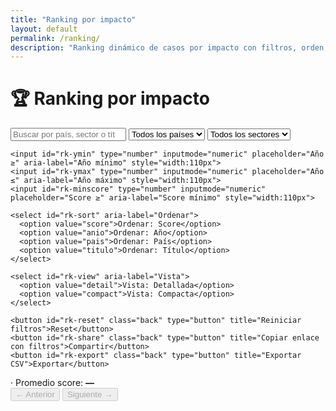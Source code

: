 ```yaml
---
title: "Ranking por impacto"
layout: default
permalink: /ranking/
description: "Ranking dinámico de casos por impacto con filtros, orden, paginación y exportación."
---
```


# 🏆 Ranking por impacto

<div class="card rk-toolbar" role="region" aria-label="Controles de ranking">
  <div class="rk-controls">
    <input id="rk-q" type="search" placeholder="Buscar por país, sector o título…" aria-label="Buscar">
    <select id="rk-country" aria-label="Filtrar por país">
      <option value="">Todos los países</option>
      {% assign countries = site.cases | map: "pais" | uniq | sort %}
      {% for p in countries %}{% if p %}<option value="{{ p | escape }}">{{ p }}</option>{% endif %}{% endfor %}
    </select>
    <select id="rk-sector" aria-label="Filtrar por sector">
      <option value="">Todos los sectores</option>
      {% assign secs = site.cases | map: "sector" | join: "," | split: "," | uniq | sort %}
      {% for s in secs %}{% assign s2 = s | strip %}{% if s2 != "" %}<option value="{{ s2 | escape }}">{{ s2 }}</option>{% endif %}{% endfor %}
    </select>

    <input id="rk-ymin" type="number" inputmode="numeric" placeholder="Año ≥" aria-label="Año mínimo" style="width:110px">
    <input id="rk-ymax" type="number" inputmode="numeric" placeholder="Año ≤" aria-label="Año máximo" style="width:110px">
    <input id="rk-minscore" type="number" inputmode="numeric" placeholder="Score ≥" aria-label="Score mínimo" style="width:110px">

    <select id="rk-sort" aria-label="Ordenar">
      <option value="score">Ordenar: Score</option>
      <option value="anio">Ordenar: Año</option>
      <option value="pais">Ordenar: País</option>
      <option value="titulo">Ordenar: Título</option>
    </select>

    <select id="rk-view" aria-label="Vista">
      <option value="detail">Vista: Detallada</option>
      <option value="compact">Vista: Compacta</option>
    </select>

    <button id="rk-reset" class="back" type="button" title="Reiniciar filtros">Reset</button>
    <button id="rk-share" class="back" type="button" title="Copiar enlace con filtros">Compartir</button>
    <button id="rk-export" class="back" type="button" title="Exportar CSV">Exportar</button>
  </div>

  <div class="rk-stats muted small" aria-live="polite">
    <span id="rk-count"></span> · Promedio score: <strong id="rk-avg">—</strong>
  </div>
</div>

<div id="rk-list" class="rk-grid" role="list"></div>

<div class="rk-pager">
  <button id="rk-prev" class="back" type="button" disabled>← Anterior</button>
  <span id="rk-page-indicator" class="muted"></span>
  <button id="rk-next" class="back" type="button" disabled>Siguiente →</button>
</div>

<script>
/* ===== Datos de Jekyll ===== */
const CASES = [
{% for c in site.cases %}
{
  title: {{ c.title | jsonify }},
  url: {{ c.url | relative_url | jsonify }},
  pais: {{ c.pais | jsonify }},
  flag: {{ c.flag | default: "" | jsonify }},
  sector: {{ c.sector | jsonify }},
  anio: {{ c.anio_inicio | default: c['año_inicio'] | jsonify }},
  score: {{ c.score | default: 'null' }}
}{% unless forloop.last %},{% endunless %}
{% endfor %}
];

/* ===== Utilidades ===== */
const $ = s => document.querySelector(s);
const $$ = s => Array.from(document.querySelectorAll(s));
const params = new URLSearchParams(location.search);
const clamp = (n, a, b) => Math.max(a, Math.min(b, n));
const toNum = v => (v===null || v===undefined || v==="" || isNaN(+v)) ? null : +v;

/* ===== Elementos ===== */
const qEl = $('#rk-q'), cEl = $('#rk-country'), sEl = $('#rk-sector'),
      yminEl = $('#rk-ymin'), ymaxEl = $('#rk-ymax'), minscoreEl = $('#rk-minscore'),
      sortEl = $('#rk-sort'), viewEl = $('#rk-view'),
      resetEl = $('#rk-reset'), shareEl = $('#rk-share'), exportEl = $('#rk-export'),
      list = $('#rk-list'),
      prevEl = $('#rk-prev'), nextEl = $('#rk-next'), pageInd = $('#rk-page-indicator'),
      countEl = $('#rk-count'), avgEl = $('#rk-avg');

/* ===== Preferencias iniciales desde URL ===== */
if (params.has('q')) qEl.value = params.get('q');
if (params.has('country')) cEl.value = params.get('country');
if (params.has('sector')) sEl.value = params.get('sector');
if (params.has('ymin')) yminEl.value = params.get('ymin');
if (params.has('ymax')) ymaxEl.value = params.get('ymax');
if (params.has('minscore')) minscoreEl.value = params.get('minscore');
if (params.has('sort')) sortEl.value = params.get('sort');
if (params.has('view')) viewEl.value = params.get('view');

/* ===== Paginación ===== */
let PAGE = clamp(toNum(params.get('page')) ?? 1, 1, 9999);
const PER_PAGE = 20;

/* ===== Núcleo de filtrado/orden ===== */
const computeScore = c => (typeof c.score === 'number') ? c.score : 0;

function getFilters(){
  return {
    q: (qEl.value || '').toLowerCase().trim(),
    country: cEl.value || '',
    sector: sEl.value || '',
    ymin: toNum(yminEl.value),
    ymax: toNum(ymaxEl.value),
    minscore: toNum(minscoreEl.value),
    sort: sortEl.value,
    view: viewEl.value
  };
}

function match(c, f){
  if (f.country && c.pais !== f.country) return false;
  if (f.sector && !((c.sector||[]).includes(f.sector))) return false;
  if (f.minscore !== null && computeScore(c) < f.minscore) return false;

  if (f.ymin !== null) { const y = toNum(c.anio); if (y !== null && y < f.ymin) return false; }
  if (f.ymax !== null) { const y = toNum(c.anio); if (y !== null && y > f.ymax) return false; }

  if (f.q){
    const hay = [c.title, c.pais, (c.sector||[]).join(' ')].join(' ').toLowerCase();
    if (!hay.includes(f.q)) return false;
  }
  return true;
}

function order(rows, sort){
  if (sort==='anio') return rows.sort((a,b)=> (toNum(b.anio)||0)-(toNum(a.anio)||0));
  if (sort==='pais') return rows.sort((a,b)=> (a.pais||'').localeCompare(b.pais||''));
  if (sort==='titulo') return rows.sort((a,b)=> (a.title||'').localeCompare(b.title||''));
  // score (tie-break por año)
  return rows.sort((a,b)=> (computeScore(b)-computeScore(a)) || ((toNum(b.anio)||0)-(toNum(a.anio)||0)));
}

/* ===== Render ===== */
function bar(score){
  const s = clamp(score||0, 0, 100);
  return `<div class="rk-bar" aria-hidden="true"><span style="width:${s}%"></span></div>`;
}

function medal(i){
  if (i===0) return '<span class="medal">🥇</span>';
  if (i===1) return '<span class="medal">🥈</span>';
  if (i===2) return '<span class="medal">🥉</span>';
  return `<span class="medal">${i+1}</span>`;
}

function card(c, i, view){
  const score = computeScore(c);
  const pills = (c.sector||[]).slice(0,3).map(s=>`<span class="pill">${s}</span>`).join('');
  const yearPill = c.anio ? `<span class="pill">${c.anio}</span>` : '';
  const country = `${c.flag||''} ${c.pais||''}`.trim();
  if (view === 'compact'){
    return `
    <article class="rk-card compact" role="listitem">
      <a class="rk-left" href="${c.url}">
        ${medal(i)}
        <div class="rk-info">
          <h3>${c.title}</h3>
          <div class="rk-meta">
            <span>${country}</span>${yearPill}${pills}
          </div>
        </div>
      </a>
      <div class="rk-score">
        <div class="rk-score-num">${score}</div>
        ${bar(score)}
      </div>
    </article>`;
  }
  // Detail
  return `
  <article class="rk-card" role="listitem">
    <div class="rk-left">
      ${medal(i)}
      <div class="rk-info">
        <h3><a href="${c.url}">${c.title}</a></h3>
        <div class="rk-meta">
          <span>${country}</span>${yearPill}${pills}
        </div>
      </div>
    </div>
    <div class="rk-score">
      <div class="rk-score-num">${score}</div>
      <div class="rk-score-label">Score</div>
      ${bar(score)}
    </div>
  </article>`;
}

function updateURL(f){
  const sp = new URLSearchParams();
  if (f.q) sp.set('q', f.q);
  if (f.country) sp.set('country', f.country);
  if (f.sector) sp.set('sector', f.sector);
  if (f.ymin !== null) sp.set('ymin', f.ymin);
  if (f.ymax !== null) sp.set('ymax', f.ymax);
  if (f.minscore !== null) sp.set('minscore', f.minscore);
  if (f.sort && f.sort!=='score') sp.set('sort', f.sort);
  if (f.view && f.view!=='detail') sp.set('view', f.view);
  sp.set('page', PAGE);
  history.replaceState(null, '', location.pathname + (sp.toString() ? '?' + sp.toString() : ''));
}

function render(){
  const f = getFilters();

  // Filtrar y ordenar
  let rows = CASES.map(c => ({...c})).filter(c => match(c, f));
  rows = order(rows, f.sort);

  // Stats
  const n = rows.length;
  const avg = n ? (rows.reduce((acc,c)=>acc+computeScore(c),0)/n) : 0;
  countEl.textContent = `Resultados: ${n}`;
  avgEl.textContent = n ? avg.toFixed(1) : '—';

  // Paginación
  const totalPages = Math.max(1, Math.ceil(n / PER_PAGE));
  PAGE = clamp(PAGE, 1, totalPages);
  const start = (PAGE-1) * PER_PAGE;
  const pageRows = rows.slice(start, start + PER_PAGE);

  // Render items
  list.innerHTML = pageRows.map((c, i) => card(c, start + i, f.view)).join('') || `<div class="sub" style="padding:1rem">Sin resultados con esos filtros.</div>`;
  pageInd.textContent = `Página ${PAGE} de ${totalPages}`;
  prevEl.disabled = PAGE<=1; nextEl.disabled = PAGE>=totalPages;

  updateURL(f);
}

/* ===== Eventos ===== */
[qEl, cEl, sEl, yminEl, ymaxEl, minscoreEl, sortEl, viewEl].forEach(el => {
  el.addEventListener('input', () => { PAGE = 1; render(); });
});

// Paginación
prevEl.addEventListener('click', () => { PAGE = Math.max(1, PAGE-1); render(); });
nextEl.addEventListener('click', () => { PAGE = PAGE+1; render(); });

// Reset / Share / Export
$('#rk-reset').addEventListener('click', () => {
  qEl.value = cEl.value = sEl.value = '';
  yminEl.value = ymaxEl.value = minscoreEl.value = '';
  sortEl.value = 'score'; viewEl.value = 'detail'; PAGE = 1; render();
});
$('#rk-share').addEventListener('click', async () => {
  try { await navigator.clipboard.writeText(location.href);
        const b = $('#rk-share'); const t=b.textContent; b.textContent='Copiado ✓'; setTimeout(()=>b.textContent=t,1200);
  } catch(e){}
});
$('#rk-export').addEventListener('click', () => {
  // Exporta el subconjunto filtrado (todas las páginas) a CSV
  const f = getFilters();
  const rows = order(CASES.filter(c => match(c,f)), f.sort);

  const head = ['rank','title','pais','sector','anio','score','url'];
  const csv = [head.join(',')].concat(
    rows.map((c,i)=>{
      const sector = (c.sector||[]).join('|').replace(/"/g,'""');
      return [i+1, `"${(c.title||'').replace(/"/g,'""')}"`, `"${(c.pais||'').replace(/"/g,'""')}"`,
              `"${sector}"`, c.anio||'', computeScore(c), `"${location.origin}${c.url}"`].join(',');
    })
  ).join('\n');

  const blob = new Blob([csv], {type:'text/csv;charset=utf-8;'});
  const url = URL.createObjectURL(blob);
  const a = document.createElement('a');
  a.href = url; a.download = 'ranking.csv'; a.click();
  URL.revokeObjectURL(url);
});

/* ===== Kickoff ===== */
render();
</script>
